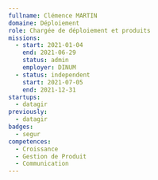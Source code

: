 ```yaml
---
fullname: Clémence MARTIN
domaine: Déploiement
role: Chargée de déploiement et produits
missions:
  - start: 2021-01-04
    end: 2021-06-29
    status: admin
    employer: DINUM
  - status: independent
    start: 2021-07-05
    end: 2021-12-31
startups:
  - datagir
previously:
  - datagir
badges:
  - segur
competences:
  - Croissance
  - Gestion de Produit
  - Communication
---
```


